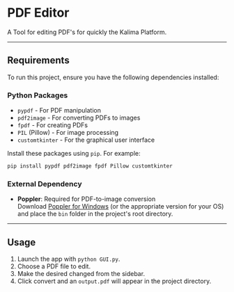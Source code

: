 #  PDF Editor

A Tool for editing PDF's for quickly  the Kalima Platform.


---

## Requirements

To run this project, ensure you have the following dependencies installed:

### Python Packages
- `pypdf` - For PDF manipulation
- `pdf2image` - For converting PDFs to images
- `fpdf` - For creating PDFs
- `PIL` (Pillow) - For image processing
- `customtkinter` - For the graphical user interface

Install these packages using `pip`. For example:
```bash
pip install pypdf pdf2image fpdf Pillow customtkinter
```
### External Dependency
- **Poppler**: Required for PDF-to-image conversion  
  Download [Poppler for Windows](https://github.com/oschwartz10612/poppler-windows) (or the appropriate version for your OS) and place the `bin` folder in the project's root directory.

---
## Usage
1. Launch the app with `python GUI.py`.
2. Choose a PDF file to edit.
3. Make the desired changed from the sidebar.
4. Click convert and an `output.pdf` will appear in the project directory.


